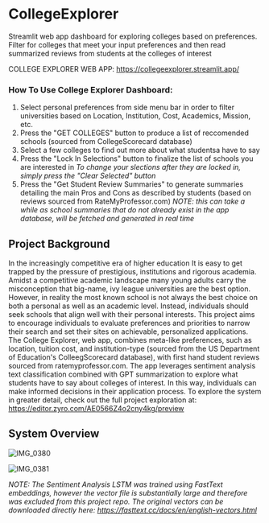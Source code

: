 # CollegeExplorer
Streamlit web app dashboard for exploring colleges based on preferences. Filter for colleges that meet your input preferences and then read summarized reviews from students at the colleges of interest

COLLEGE EXPLORER WEB APP: https://collegeexplorer.streamlit.app/

### How To Use College Explorer Dashboard:
1. Select personal preferences from side menu bar in order to filter universities based on Location, Institution, Cost, Academics, Mission, etc.
2. Press the "GET COLLEGES" button to produce a list of reccomended schools (sourced from CollegeScorecard database)
3. Select a few colleges to find out more about what studentsa have to say
4. Press the "Lock In Selections" button to finalize the list of schools you are interested in
   _To change your slections after they are locked in, simply press the "Clear Selected" button_
6. Press the "Get Student Review Summaries" to generate summaries detailing the main Pros and Cons as described by students (based on reviews sourced from RateMyProfessor.com)
   _NOTE: this can take a while as school summaries that do not already exist in the app database, will be fetched and generated in real time_

## Project Background
In the increasingly competitive era of higher education It is easy to get trapped by the pressure of prestigious, institutions and rigorous academia. Amidst a competitive academic landscape many young adults carry the misconception that big-name, ivy league universities are the best option. However, in reality the most known school is not always the best choice on both a personal as well as an academic level. Instead, individuals should seek schools that align well with their personal interests. This project aims to encourage individuals to evaluate preferences and priorities to narrow their search and set their sites on achievable, personalized applications. The College Explorer, web app, combines meta-like preferences, such as location, tuition cost, and institution-type (sourced from the US Department of Education's ColleegScorecard database), with first hand student reviews sourced from ratemyprofessor.com. The app leverages sentiment analysis text classification combined with GPT summarization to explore what students have to say about colleges of interest. In this way, individuals can make informed decisions in their application process. 
To explore the system in greater detail, check out the full project exploration at: https://editor.zyro.com/AE0566Z4o2cny4kg/preview

## System Overview
![IMG_0380](https://github.com/taliamora/CollegeExplorer/assets/97256085/ca13ee4b-9694-46d0-8538-37bec97ca7a4)


![IMG_0381](https://github.com/taliamora/CollegeExplorer/assets/97256085/e348ffe9-3297-4a38-91c8-063ed6baf669)


_NOTE: The Sentiment Analysis LSTM was trained using FastText embeddings, however the vector file is substantially large and therefore was excluded from this project repo. The original vectors can be downloaded directly here:
https://fasttext.cc/docs/en/english-vectors.html_
